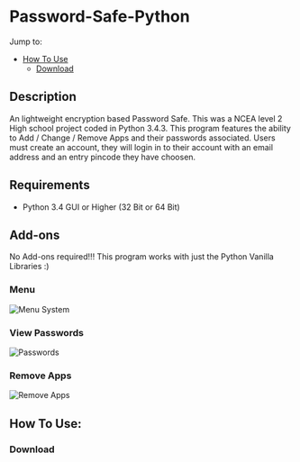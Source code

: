 # Password-Safe-Python

Jump to:
- [How To Use](Page#How-To-Use)
    - [Download](#Download)

## Description 
An lightweight encryption based Password Safe. This was a NCEA level 2 High school project coded in Python 3.4.3. This program features the ability to Add / Change / Remove Apps and their passwords associated. Users must create an account, they will login in to their account with an email address and an entry pincode they have choosen.

## Requirements
 - Python 3.4 GUI or Higher (32 Bit or 64 Bit)

## Add-ons
No Add-ons required!!!
This program works with just the Python Vanilla Libraries :)

### Menu
![Menu System](http://i.imgur.com/41cmK6X.png)

### View Passwords
![Passwords](http://i.imgur.com/b9iiWlq.png)

### Remove Apps
![Remove Apps](http://i.imgur.com/LSD93o8.png)

## How To Use:

### Download

